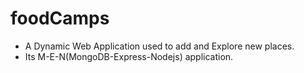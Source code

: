 # foodCamps

- A Dynamic Web Application used to add and Explore new places.
- Its M-E-N(MongoDB-Express-Nodejs) application. 
